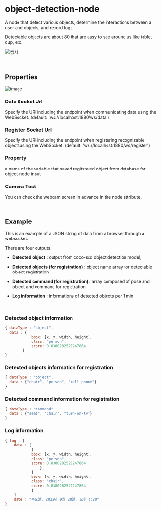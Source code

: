 # object-detection-node

A node that detect various objects, determine the interactions between a user and objects, and record logs.

Detectable objects are about 80 that are easy to see around us like table, cup, etc.

![캡처](https://user-images.githubusercontent.com/57743143/192708101-bda33886-d665-46de-9e0b-d73efa1ec0d1.PNG)

<br>

## Properties

![image](https://user-images.githubusercontent.com/57743143/192708281-79f7f7a6-eea6-4e1e-93c5-43bc24d9f659.png)

### Data Socket Url
Specify the URI including the endpoint when communicating data using the WebSocket. (default: 'ws://localhost:1880/ws/data')

### Register Socket Url
Specify the URI including the endpoint when registering recognizable objectsusing the WebSocket. (default: 'ws://localhost:1880/ws/register')

### Property
a name of the variable that saved regitstered object from database for object-node input

### Camera Test
You can check the webcam screen in advance in the node attribute.

<br>

## Example

This is an example of a JSON string of data from a browser through a websocket.

There are four outputs.

- **Detected object** :  output from coco-ssd object detection model,

- **Detected  objects (for registration)** : object name array for detectable object registration  

- **Detected  command (for registration)** : array composed of pose and object and command for registration 

- **Log information** : informations of detected objects per 1 min

<br>

### Detected object information

```javascript
{ dataType : "object",
  data : {
  			bbox: [x, y, width, height],
  			class: "person",
  			score: 0.8380282521247864
		}
}
```

### Detected objects information for registration

```javascript
{ dataType : "object",
  data : {"chair", "person", "cell phone"}
}
```

### Detected command information for registration

```javascript
{ dataType : "command",
  data : {"seat", "chair", "turn-on-tv"}
}
```

### Log information

```javascript
{ log : {
    data : [
      		{
      		bbox: [x, y, width, height],
  			class: "person",
  			score: 0.8380282521247864
  				},
  			{
  			bbox: [x, y, width, height],
  			class: "chair",
  			score: 0.8380282521247864
  			}
    ]
    date : "수요일, 2022년 9월 28일, 오후 3:20"
}
 
```
